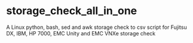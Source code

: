 # storage_check_all_in_one
A Linux python, bash, sed and  awk storage check to csv script for Fujitsu DX, IBM, HP 7000, EMC Unity and EMC VNXe storage check
